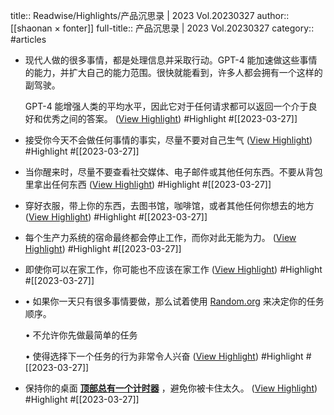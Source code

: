 title:: Readwise/Highlights/产品沉思录 | 2023 Vol.20230327
author:: [[shaonan × fonter]]
full-title:: 产品沉思录 | 2023 Vol.20230327
category:: #articles
- 现代人做的很多事情，都是处理信息并采取行动。GPT-4 能加速做这些事情的能力，并扩大自己的能力范围。很快就能看到，许多人都会拥有一个这样的副驾驶。
  
  GPT-4 能增强人类的平均水平，因此它对于任何请求都可以返回一个介于良好和优秀之间的答案。 ([View Highlight](https://read.readwise.io/read/01gwhfhxfrnspg0krdzp6c8ys0)) #Highlight #[[2023-03-27]]
- 接受你今天不会做任何事情的事实，尽量不要对自己生气 ([View Highlight](https://read.readwise.io/read/01gwhfptzt0mx5smpdt15c4n0j)) #Highlight #[[2023-03-27]]
- 当你醒来时，尽量不要查看社交媒体、电子邮件或其他任何东西。不要从背包里拿出任何东西 ([View Highlight](https://read.readwise.io/read/01gwhfq6x54trjhqrp8z574af1)) #Highlight #[[2023-03-27]]
- 穿好衣服，带上你的东西，去图书馆，咖啡馆，或者其他任何你想去的地方 ([View Highlight](https://read.readwise.io/read/01gwhfq9338vcsayememkvj61v)) #Highlight #[[2023-03-27]]
- 每个生产力系统的宿命最终都会停止工作，而你对此无能为力。 ([View Highlight](https://read.readwise.io/read/01gwhfqkks8tpart1x9nfy4fmv)) #Highlight #[[2023-03-27]]
- 即使你可以在家工作，你可能也不应该在家工作 ([View Highlight](https://read.readwise.io/read/01gwhfrcy7j0bbrgf6krm5w00n)) #Highlight #[[2023-03-27]]
- •   如果你一天只有很多事情要做，那么试着使用 [Random.org](http://random.org/) 来决定你的任务顺序。
    
    •   不允许你先做最简单的任务
        
    •   使得选择下一个任务的行为非常令人兴奋 ([View Highlight](https://read.readwise.io/read/01gwhfrqht1za3syhh5hetm9y7)) #Highlight #[[2023-03-27]]
- 保持你的桌面 [**顶部总有一个计时器**](https://apps.apple.com/us/app/smart-countdown-timer/id1410709951?mt=12) ，避免你被卡住太久。 ([View Highlight](https://read.readwise.io/read/01gwhfsbsk45x0fmd7dtt5r7kn)) #Highlight #[[2023-03-27]]
